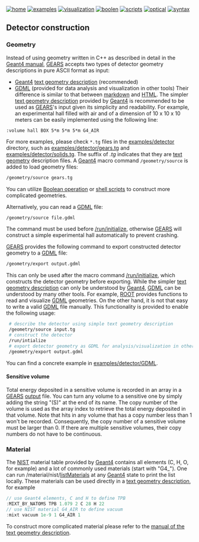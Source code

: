 [![home](https://img.shields.io/badge/gears-home-blue?style=flat)](../..)
[![examples](https://img.shields.io/badge/gears-examples-green?style=flat)](..)
[![visualization](https://img.shields.io/badge/detector-visualization-orange?style=flat)](visualization)
[![boolen](https://img.shields.io/badge/boolean-operation-yellow?style=flat)](boolean)
[![scripts](https://img.shields.io/badge/program-geometry-red?style=flat)](scripts)
[![optical](https://img.shields.io/badge/optical-properties-cyan?style=flat)](optical)
[![syntax](https://img.shields.io/badge/syntax-highlighting-magenta?style=flat)](syntax)

## Detector construction

### Geometry

Instead of using geometry written in C++ as described in detail in the [Geant4 manual]({{site.g4doc}}/Detector/Geometry/geomSolids.html), [GEARS][] accepts two types of detector geometry descriptions in pure ASCII format as input:
- [Geant4][] [text geometry description][tg] (recommended)
- [GDML][] (provided for data analysis and visualization in other tools)
Their difference is similar to that between [markdown][md] and [HTML][]. The simpler [text geometry description][tg] provided by [Geant4][] is recommended to be used as [GEARS][]'s input given its simplicity and readability. For example, an experimental hall filled with air and of a dimension of 10 x 10 x 10 meters can be easily implemented using the following line:

~~~
:volume hall BOX 5*m 5*m 5*m G4_AIR
~~~

For more examples, please check `*.tg` files in the [examples/detector]({{site.file}}/examples/detector) directory, such as [examples/detector/gears.tg]({{site.file}}/examples/detector/gears.tg) and [examples/detector/solids.tg]({{site.file}}/examples/detector/solids.tg). The suffix of *.tg* indicates that they are [text geometry][tg] description files. A [Geant4][] macro command `/geometry/source` is added to load geometry files:

~~~sh
/geometry/source gears.tg
~~~

You can utilize [Boolean operation](boolean) or [shell scripts](scripts) to construct more complicated geometries.

Alternatively, you can read a [GDML][] file:

~~~sh
/geometry/source file.gdml
~~~

The command must be used before [/run/initialize][run], otherwise [GEARS][] will construct a simple experimental hall automatically to prevent crashing.

[GEARS][] provides the following command to export constructed detector geometry to a [GDML][] file:

~~~sh
/geometry/export output.gdml
~~~

This can only be used after the macro command [/run/initialize][run], which constructs the detector geometry before exporting. While the simpler [text geometry description][tg] can only be understood by [Geant4][], [GDML][] can be understood by many other tools. For example, [ROOT][] provides functions to read and visualize [GDML][] geometries. On the other hand, it is not that easy to write a valid [GDML][] file manually. This functionality is provided to enable the following usage:

~~~sh
 # describe the detector using simple text geometry description
 /geometry/source input.tg
 # construct the detector
 /run/intialize
 # export detector geometry as GDML for analysis/visualization in other tools
 /geometry/export output.gdml
~~~

You can find a concrete example in [examples/detector/GDML](GDML).

#### Sensitive volume

Total energy deposited in a sensitive volume is recorded in an array in a [GEARS][] [output](../output#total-energy) file. You can turn any volume to a sensitive one by simply adding the string "(S)" at the end of its name. The copy number of the volume is used as the array index to retrieve the total energy deposited in that volume. Note that hits in any volume that has a copy number less than 1 won't be recorded. Consequently, the copy number of a sensitive volume must be larger than 0. If there are multiple sensitive volumes, their copy numbers do not have to be continuous. 

### Material

The [NIST][] material table provided by [Geant4][] contains all elements (C, H, O, for example) and a lot of commonly used materials (start with "G4_"). One can run /material/nist/[listMaterials][] at any [Geant4][] state to print the list locally. These materials can be used directly in a [text geometry description][tg], for example

~~~cpp
// use Geant4 elements, C and H to define TPB
:MIXT_BY_NATOMS TPB 1.079 2 C 28 H 22
// use NIST material G4_AIR to define vacuum
:mixt vacuum 1e-9 1 G4_AIR 1
~~~

To construct more complicated material please refer to the [manual of the text geometry description][tg].

[GEARS]: http://physino.xyz/gears
[tg]: {{site.g4doc}}/Detector/Geometry/geomASCII.html
[Geant4]: http://geant4.cern.ch
[NIST]: {{site.g4doc}}/Appendix/materialNames.html
[run]: {{site.g4doc}}/Control/AllResources/Control/UIcommands/_run_.html
[listMaterials]: {{site.g4doc}}/Control/AllResources/Control/UIcommands/_material_nist_.html
[GDML]: https://gdml.web.cern.ch/GDML/
[md]: https://en.wikipedia.org/wiki/Markdown
[HTML]: https://www.w3schools.com/html/
[ROOT]: https://root.cern.ch
